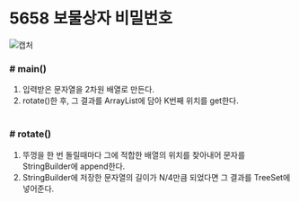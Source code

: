 # 5658 보물상자 비밀번호

![캡처](https://user-images.githubusercontent.com/72604908/195126190-3de66550-61f8-4ebf-9a51-61065385c00b.PNG)

### # main()
1. 입력받은 문자열을 2차원 배열로 만든다.
2. rotate()한 후, 그 결과를 ArrayList에 담아 K번째 위치를 get한다.
</br></br>

### # rotate()
1. 뚜껑을 한 번 돌릴때마다 그에 적합한 배열의 위치를 찾아내어 문자를 StringBuilder에 append한다.
2. StringBuilder에 저장한 문자열의 길이가 N/4만큼 되었다면 그 결과를 TreeSet에 넣어준다.
